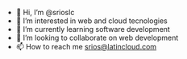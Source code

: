 - 👋 Hi, I’m @srioslc
- 👀 I’m interested in web and cloud tecnologies
- 🌱 I’m currently learning software development
- 💞️ I’m looking to collaborate on web development
- 📫 How to reach me srios@latincloud.com

<!---
srioslc/srioslc is a ✨ special ✨ repository because its `README.md` (this file) appears on your GitHub profile.
You can click the Preview link to take a look at your changes.
--->
